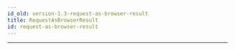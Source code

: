 ```yaml
---
id_old: version-1.3-request-as-browser-result
title: RequestAsBrowserResult
id: request-as-browser-result
---
```


<a name="requestasbrowserresult"></a>

---
